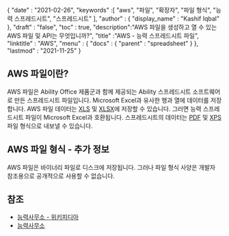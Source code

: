 {
  "date" : "2021-02-26",
  "keywords" :[ "aws", "파일", "확장자", "파일 형식", "능력 스프레드시트", "스프레드시트" ],
  "author" : {
    "display_name" : "Kashif Iqbal"
},
  "draft" : "false",
  "toc" : true,
  "description":"AWS 파일을 생성하고 열 수 있는 AWS 파일 및 API는 무엇입니까?",
  "title" :"AWS - 능력 스프레드시트 파일",
  "linktitle" : "AWS",
  "menu" : {
    "docs" : {
      "parent" : "spreadsheet"
}
},
  "lastmod" : "2021-11-25"
}

## AWS 파일이란?

AWS 파일은 Ability Office 제품군과 함께 제공되는 Ability 스프레드시트 소프트웨어로 만든 스프레드시트 파일입니다. Microsoft Excel과 유사한 행과 열에 데이터를 저장합니다. AWS 파일 데이터는 [XLS](/ko/spreadsheet/xls/) 및 [XLSX](/ko/spreadsheet/xlsx/)에 저장할 수 있습니다. 그러면 능력 스프레드시트 파일이 Microsoft Excel과 호환됩니다. 스프레드시트의 데이터는 [PDF](/ko/pdf/) 및 [XPS](/ko/page-description-language/xps/) 파일 형식으로 내보낼 수 있습니다.

## AWS 파일 형식 - 추가 정보

AWS 파일은 바이너리 파일로 디스크에 저장됩니다. 그러나 파일 형식 사양은 개발자 참조용으로 공개적으로 사용할 수 없습니다.

## 참조 ##

* [능력사무소 - 위키피디아](https://en.wikipedia.org/wiki/Ability_Office)
* [능력사무소](https://www.ability.com/en/home/home)

